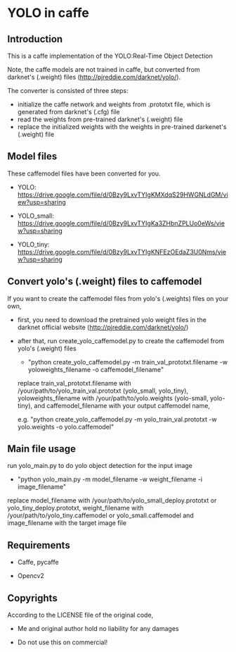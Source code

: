 ﻿# YOLO in caffe

## Introduction

This is a caffe implementation of the YOLO:Real-Time Object Detection

Note, the caffe models are not trained in caffe, but converted from darknet's (.weight) files (http://pjreddie.com/darknet/yolo/).

The converter is consisted of three steps:

* initialize the caffe network and weights from .prototxt file, which is generated from darknet's (.cfg) file
* read the weights from pre-trained darknet's (.weight) file
* replace the initialized weights with the weights in pre-trained darkenet's (.weight) file

## Model files

These caffemodel files have been converted for you.

* YOLO: https://drive.google.com/file/d/0Bzy9LxvTYIgKMXdqS29HWGNLdGM/view?usp=sharing

* YOLO_small: https://drive.google.com/file/d/0Bzy9LxvTYIgKa3ZHbnZPLUo0eWs/view?usp=sharing

* YOLO_tiny: https://drive.google.com/file/d/0Bzy9LxvTYIgKNFEzOEdaZ3U0Nms/view?usp=sharing



## Convert yolo's (.weight) files to caffemodel

If you want to create the caffemodel files from yolo's (.weights) files on your own, 

* first, you need to  download the pretrained yolo weight files in the darknet official website (http://pjreddie.com/darknet/yolo/) 

* after that, run create_yolo_caffemodel.py to create the caffemodel from yolo's (.weight) files 

  	* "python create_yolo_caffemodel.py -m train_val_prototxt.filename -w yoloweights_filename -o caffemodel_filename"

  replace train_val_prototxt.filename with /your/path/to/yolo_train_val.prototxt (yolo_small, yolo_tiny),
  yoloweights_filename with /your/path/to/yolo.weights (yolo-small, yolo-tiny), and caffemodel_filename with your output caffemodel name,
  
  e.g.
  "python create_yolo_caffemodel.py -m yolo_train_val.prototxt -w yolo.weights -o yolo.caffemodel" 


## Main file usage

run yolo_main.py to do yolo object detection for the input image

* "python yolo_main.py -m model_filename -w weight_filename -i image_filename"

replace model_filename with /your/path/to/yolo_small_deploy.prototxt or yolo_tiny_deploy.prototxt, 
weight_filename with /your/path/to/yolo_tiny.caffemodel or yolo_small.caffemodel and image_filename with the target image file

## Requirements

   * Caffe, pycaffe

   * Opencv2

## Copyrights
 
According to the LICENSE file of the original code,

   * Me and original author hold no liability for any damages

   * Do not use this on commercial!

